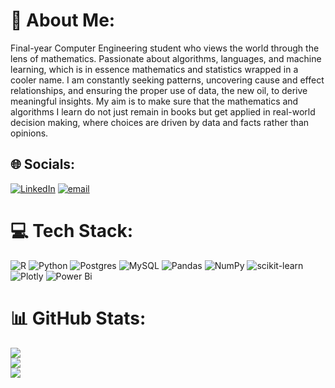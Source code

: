 # 💫 About Me:
Final-year Computer Engineering student who views the world through the lens of mathematics. Passionate about algorithms, languages, and machine learning, which is in essence mathematics and statistics wrapped in a cooler name. I am constantly seeking patterns, uncovering cause and effect relationships, and ensuring the proper use of data, the new oil, to derive meaningful insights. My aim is to make sure that the mathematics and algorithms I learn do not just remain in books but get applied in real-world decision making, where choices are driven by data and facts rather than opinions.

## 🌐 Socials:
[![LinkedIn](https://img.shields.io/badge/LinkedIn-%230077B5.svg?logo=linkedin&logoColor=white)](https://linkedin.com/in/jacinto27) [![email](https://img.shields.io/badge/Email-D14836?logo=gmail&logoColor=white)](mailto:jacintomascranghas27@gmail.com) 

# 💻 Tech Stack:
![R](https://img.shields.io/badge/r-%23276DC3.svg?style=for-the-badge&logo=r&logoColor=white) ![Python](https://img.shields.io/badge/python-3670A0?style=for-the-badge&logo=python&logoColor=ffdd54) ![Postgres](https://img.shields.io/badge/postgres-%23316192.svg?style=for-the-badge&logo=postgresql&logoColor=white) ![MySQL](https://img.shields.io/badge/mysql-4479A1.svg?style=for-the-badge&logo=mysql&logoColor=white) ![Pandas](https://img.shields.io/badge/pandas-%23150458.svg?style=for-the-badge&logo=pandas&logoColor=white) ![NumPy](https://img.shields.io/badge/numpy-%23013243.svg?style=for-the-badge&logo=numpy&logoColor=white) ![scikit-learn](https://img.shields.io/badge/scikit--learn-%23F7931E.svg?style=for-the-badge&logo=scikit-learn&logoColor=white) ![Plotly](https://img.shields.io/badge/Plotly-%233F4F75.svg?style=for-the-badge&logo=plotly&logoColor=white) ![Power Bi](https://img.shields.io/badge/power_bi-F2C811?style=for-the-badge&logo=powerbi&logoColor=black)
# 📊 GitHub Stats:
![](https://github-readme-stats.vercel.app/api?username=Jacinto2727&theme=dark&hide_border=false&include_all_commits=false&count_private=false)<br/>
![](https://nirzak-streak-stats.vercel.app/?user=Jacinto2727&theme=dark&hide_border=false)<br/>
![](https://github-readme-stats.vercel.app/api/top-langs/?username=Jacinto2727&theme=dark&hide_border=false&include_all_commits=false&count_private=false&layout=compact)

<!-- Proudly created with GPRM ( https://gprm.itsvg.in ) -->
